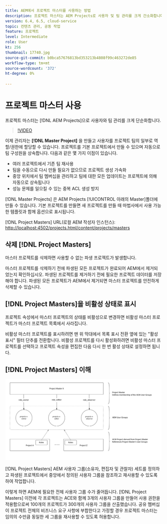```yaml
---
title: AEM에서 프로젝트 마스터를 사용하는 방법
description: 프로젝트 마스터는 AEM Projects로 사용자 및 팀 관리를 크게 간소화합니다.
version: 6.4, 6.5, cloud-service
topic: 컨텐츠 관리, 공동 작업
feature: 프로젝트
level: Intermediate
role: User
kt: 256
thumbnail: 17740.jpg
source-git-commit: b0bca57676813bd353213b4808f99c463272de85
workflow-type: tm+mt
source-wordcount: '372'
ht-degree: 0%

---
```



# 프로젝트 마스터 사용

프로젝트 마스터는 [!DNL AEM Projects]으로 사용자와 팀 관리를 크게 단순화합니다.

>[!VIDEO](https://video.tv.adobe.com/v/17740/?quality=12&learn=on)

이제 관리자는 **[!DNL Master Project]** 을 만들고 사용자를 프로젝트 팀의 일부로 역할/권한에 할당할 수 있습니다. 프로젝트를 기본 프로젝트에서 만들 수 있으며 자동으로 팀 구성원을 상속합니다. 다음과 같은 몇 가지 이점이 있습니다.

* 여러 프로젝트에서 기존 팀 재사용
* 팀을 수동으로 다시 만들 필요가 없으므로 프로젝트 생성 가속화
* 중앙 위치에서 팀 멤버십을 관리하고 팀에 대한 모든 업데이트는 프로젝트에 의해 자동으로 상속됩니다
* 성능 문제를 일으킬 수 있는 중복 ACL 생성 방지

[!DNL Master Projects] 은   AEM Projects [!UICONTROL  아래의 Master]폴더에 만들 수 있습니다. 기본 프로젝트를 만들면 새 프로젝트를 만들 때 마법사에서 사용 가능한 템플릿과 함께 옵션으로 표시됩니다.

[!DNL Project Masters] URL(로컬 AEM 작성자 인스턴스):  [http://localhost:4502/projects.html/content/projects/masters](http://localhost:4502/projects.html/content/projects/masters)

## 삭제 [!DNL Project Masters]

마스터 프로젝트를 삭제하면 사용할 수 없는 파생 프로젝트가 발생합니다.

마스터 프로젝트를 삭제하기 전에 파생된 모든 프로젝트가 완료되어 AEM에서 제거되었는지 확인하십시오. 파생된 프로젝트를 제거하기 전에 필요한 프로젝트 데이터를 저장해야 합니다. 파생된 모든 프로젝트가 AEM에서 제거되면 마스터 프로젝트를 안전하게 삭제할 수 있습니다.

## [!DNL Project Masters]을 비활성 상태로 표시

프로젝트 속성에서 마스터 프로젝트의 상태를 비활성으로 변경하면 비활성 마스터 프로젝트가 마스터 프로젝트 목록에서 사라집니다.

비활성 마스터 프로젝트를 표시하려면 맨 위 막대에서 목록 표시 전환 옆에 있는 &quot;활성 표시&quot; 필터 단추를 전환합니다. 비활성 프로젝트를 다시 활성화하려면 비활성 마스터 프로젝트를 선택하고 프로젝트 속성을 편집한 다음 다시 한 번 활성 상태로 설정하면 됩니다.

## [!DNL Project Masters] 이해

![프로젝트 마스터 기술 뷰](assets/use-project-masters/project-masters-architecture.png)

[!DNL Project Masters] AEM 사용자 그룹(소유자, 편집자 및 관찰자) 세트를 정의하고 파생된 프로젝트에서 중앙에서 정의된 사용자 그룹을 참조하고 재사용할 수 있도록 하여 작업합니다.

이렇게 하면 AEM에 필요한 전체 사용자 그룹 수가 줄어듭니다. [!DNL Project Masters] 이전에 각 프로젝트는 ACE와 함께 3개의 사용자 그룹을 만들어 사용 권한을 적용함으로써 100개의 프로젝트가 300개의 사용자 그룹을 산출했습니다. 공유 멤버십이 프로젝트 전체의 비즈니스 요구 사항에 부합한다고 가정할 경우 프로젝트 마스터는 임의의 수만큼 동일한 세 그룹을 재사용할 수 있도록 허용합니다.
